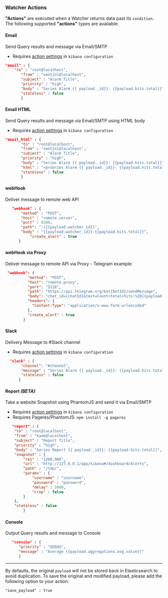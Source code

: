 ### Watcher Actions
__"Actions"__ are executed when a Watcher returns data past its `condition`. 
The following supported __"actions"__ types are available:

#### Email 
Send Query results and message via Email/SMTP
* Requires [action settings](SENTINL-Config-Example) in ```kibana configuration```
```json
"email" : {
	"to" : "root@localhost",
	   "from" : "sentinl@localhost",
	   "subject" : "Alarm Title",
	   "priority" : "high",
	   "body" : "Series Alarm {{ payload._id}}: {{payload.hits.total}}",
	   "stateless" : false
	   }
```

#### Email HTML
Send Query results and message via Email/SMTP using HTML body
* Requires  [action settings](SENTINL-Config-Example) in ```kibana configuration```
```json
"email_html" : {
	   "to" : "root@localhost",
	   "from" : "sentinl@localhost",
	   "subject" : "Alarm Title",
	   "priority" : "high",
	   "body" : "Series Alarm {{ payload._id}}: {{payload.hits.total}}",
	   "html" : "<p>Series Alarm {{ payload._id}}: {{payload.hits.total}}</p>",
	   "stateless" : false
	   }
```

#### webHook
Deliver message to remote web API
```json
   "webhook" : {
	   "method" : "POST", 
	   "host" : "remote.server", 
	   "port" : 9200, 
	   "path": ":/{{payload.watcher_id}}", 
	   "body" : "{{payload.watcher_id}}:{{payload.hits.total}}",
           "create_alert" : true
	  }
```
#### webHook via Proxy
Deliver message to remote API via Proxy - Telegram example:
```json
 "webhook": {
          "method": "POST",
          "host": "remote.proxy",
          "port": "3128",
          "path": "https://api.telegram.org/bot{botId}/sendMessage",
          "body": "chat_id={chatId}&text=Count+total+hits:%20{{payload.hits.total}}",
          "headers": {
            "Content-Type": "application/x-www-form-urlencoded"
          },
          "create_alert" : true
        }
```

#### Slack
Delivery Message to #Slack channel
* Requires  [action settings](SENTINL-Config-Example) in ```kibana configuration``` 
```json
  "slack" : {
	   "channel": "#channel",
	   "message" : "Series Alarm {{ payload._id}}: {{payload.hits.total}}",
	   "stateless" : false
	  }
```
#### Report *(BETA)*
Take a website Snapshot using PhantomJS and send it via Email/SMTP
* Requires  [action settings](SENTINL-Config-Example) in ```kibana configuration```
* Requires Pageres/PhantomJS: ```npm install -g pageres```
```json
   "report" : {
	"to" : "root@localhost",
	"from" : "kaae@localhost",
	"subject" : "Report Title",
	"priority" : "high",
	"body" : "Series Report {{ payload._id}}: {{payload.hits.total}}",
	"snapshot" : {
		"res" : "1280,900",
		"url" : "http://127.0.0.1/app/kibana#/dashboard/Alerts",
		"path" : "/tmp/",
		"params" : {
			"username" : "username",
			"password" : "password",
			"delay" : 5000,
			"crop" : false
		}
	},
	"stateless" : false
        }
```

<!--
#### Elasticsearch Index 
Store Query results and message to Elasticsearch index
```json
  "elastic" : {
	   "priority" : "DEBUG",
	   "message" : "Avg {{payload.aggregations.avg.value}} measurements in 5 minutes"
	   }
```
-->

#### Console
Output Query results and message to Console
```json
   "console" : {
	  "priority" : "DEBUG",
	  "message" : "Average {{payload.aggregations.avg.value}}"
	  }
```

--------------

By defaults, the original `payload` will not be stored back in Elasticsearch to avoid duplication.
To save the original and modified payload, please add the following option to your action:
```
"save_payload" : true
```
